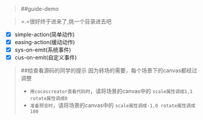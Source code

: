 > ##guide-demo 

> =.=很好终于进来了,挑一个目录进去吧

- [x] simple-action(简单动作)
- [x] easing-action(缓动动作)
- [x] sys-on-emit(系统事件)
- [x] cus-on-emit(自定义事件)

> ##给查看源码的同学的提示
> 因为转场的需要，每个场景下的canvas都经过调整 <br >
> * `用cocoscreator查看代码时`，请将场景的canvas中的 `scale属性调成1,1 rotate属性调成0`<br >
> * `准备预览时`，请将场景的canvas中的 `scale属性调成-1,0 rotate属性调成180`<br >


